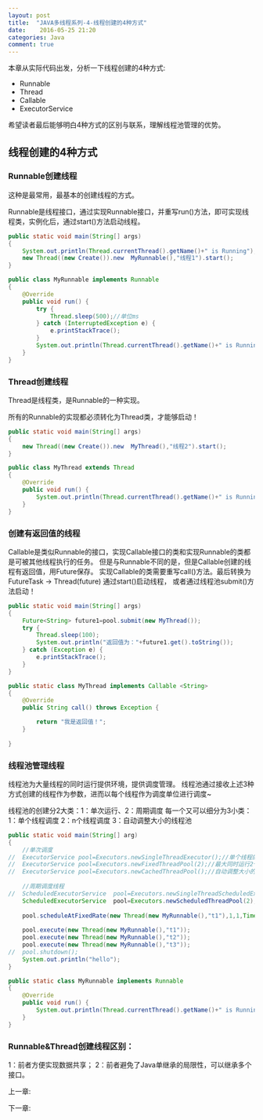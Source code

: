 ```yaml
---
layout: post
title:  "JAVA多线程系列-4-线程创建的4种方式"
date:    2016-05-25 21:20
categories: Java
comment: true
---
```


本章从实际代码出发，分析一下线程创建的4种方式:

 * Runnable
 * Thread
 * Callable
 * ExecutorService 

希望读者最后能够明白4种方式的区别与联系，理解线程池管理的优势。

## 线程创建的4种方式

### Runnable创建线程

这种是最常用，最基本的创建线程的方式。

Runnable是线程接口，通过实现Runnable接口，并重写run()方法，即可实现线程类，实例化后，通过start()方法启动线程。

```java
public static void main(String[] args)
{	
	System.out.println(Thread.currentThread().getName()+" is Running");
	new Thread((new Create()).new  MyRunnable(),"线程1").start();
}

public class MyRunnable implements Runnable
{
	@Override
	public void run() {
		try {
			Thread.sleep(500);//单位ms
		} catch (InterruptedException e) {
			e.printStackTrace();
		}
		System.out.println(Thread.currentThread().getName()+" is Running");
	}
}

```

### Thread创建线程

Thread是线程类，是Runnable的一种实现。

所有的Runnable的实现都必须转化为Thread类，才能够启动！


```java
public static void main(String[] args)
{	
	new Thread((new Create()).new  MyThread(),"线程2").start();
}

public class MyThread extends Thread
{
	@Override
	public void run() {
		System.out.println(Thread.currentThread().getName()+" is Running");
	}
}

```


### 创建有返回值的线程

Callable是类似Runnable的接口，实现Callable接口的类和实现Runnable的类都是可被其他线程执行的任务。
但是与Runnable不同的是，但是Callable创建的线程有返回值，用Future保存。 实现Callable的类需要重写call()方法。最后转换为FutureTask -> Thread(future) 通过start()启动线程，
或者通过线程池submit()方法启动！

```java
public static void main(String[] args)
{
	Future<String> future1=pool.submit(new MyThread());
	try {
		Thread.sleep(100);
		System.out.println("返回值为："+future1.get().toString());
	} catch (Exception e) {
		e.printStackTrace();
	}
}

public static class MyThread implements Callable <String>
{
	@Override
	public String call() throws Exception {

		return "我是返回值！";
	}
	
}

```

### 线程池管理线程

线程池为大量线程的同时运行提供环境，提供调度管理。
线程池通过接收上述3种方式创建的线程作为参数，进而以每个线程作为调度单位进行调度~


线程池的创建分2大类：1：单次运行、2：周期调度
每一个又可以细分为3小类：1：单个线程调度 2：n个线程调度 3：自动调整大小的线程池


```java
public static void main(String[] arg)
{
	//单次调度
//	ExecutorService pool=Executors.newSingleThreadExecutor();//单个线程的线程池
//	ExecutorService pool=Executors.newFixedThreadPool(2);//最大同时运行2个线程池
//	ExecutorService pool=Executors.newCachedThreadPool();//自动调整大小的线程池
			
	//周期调度线程
//	ScheduledExecutorService  pool=Executors.newSingleThreadScheduledExecutor();//单个周期线程的线程池
	ScheduledExecutorService  pool=Executors.newScheduledThreadPool(2);//2个周期线程的线程池
	
	pool.scheduleAtFixedRate(new Thread(new MyRunnable(),"t1"),1,1,TimeUnit.SECONDS);//设置调用周期
	
	pool.execute(new Thread(new MyRunnable(),"t1"));
	pool.execute(new Thread(new MyRunnable(),"t2"));
	pool.execute(new Thread(new MyRunnable(),"t3"));
//	pool.shutdown();
	System.out.println("hello");
}

public static class MyRunnable implements Runnable
{
	@Override
	public void run() {
		System.out.println(Thread.currentThread().getName()+" is Running");
	}
}

```

### Runnable&Thread创建线程区别：

1：前者方便实现数据共享；
2：前者避免了Java单继承的局限性，可以继承多个接口。



上一章: []()

下一章: []()
